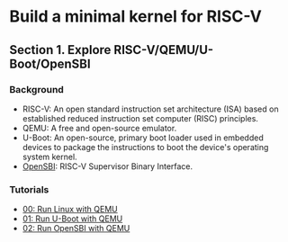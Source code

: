 # Build a minimal kernel for RISC-V

## Section 1. Explore RISC-V/QEMU/U-Boot/OpenSBI

### Background
- RISC-V: An open standard instruction set architecture (ISA) based on established reduced instruction set computer (RISC) principles.  
- QEMU: A free and open-source emulator.  
- U-Boot: An open-source, primary boot loader used in embedded devices to package the instructions to boot the device's operating system kernel.  
- [OpenSBI](https://github.com/riscv-software-src/opensbi): RISC-V Supervisor Binary Interface.  

### Tutorials

- [00: Run Linux with QEMU](00-Run-Linux-With-QEMU)  
- [01: Run U-Boot with QEMU](01-Run-U-Boot-With-QEMU)  
- [02: Run OpenSBI with QEMU](02-Run-OpenSBI-With-QEMU)  
